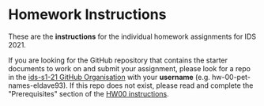 # Homework Instructions
 
These are the __instructions__ for the individual homework assignments for IDS 2021.

If you are looking for the GitHub repository that contains the starter documents to work on and submit your assignment, please look for a repo in the [ids-s1-21 GitHub Organisation](https://github.com/ids-s1-21) with your __username__ (e.g. hw-00-pet-names-eldave93). If this repo does not exist, please read and complete the "Prerequisites" section of the [HW00 instructions](https://example.com).
